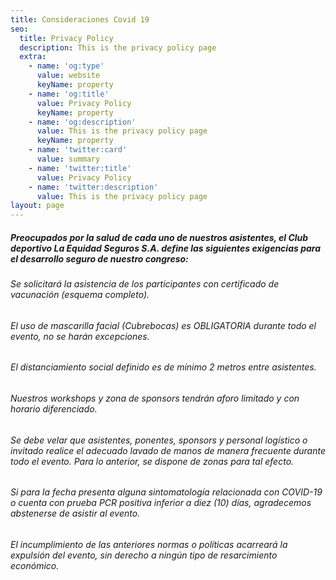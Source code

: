 ```yaml
---
title: Consideraciones Covid 19
seo:
  title: Privacy Policy
  description: This is the privacy policy page
  extra:
    - name: 'og:type'
      value: website
      keyName: property
    - name: 'og:title'
      value: Privacy Policy
      keyName: property
    - name: 'og:description'
      value: This is the privacy policy page
      keyName: property
    - name: 'twitter:card'
      value: summary
    - name: 'twitter:title'
      value: Privacy Policy
    - name: 'twitter:description'
      value: This is the privacy policy page
layout: page
---
```

##### Preocupados por la salud de cada uno de nuestros asistentes, el Club&#xA;deportivo La Equidad Seguros S.A. define las siguientes exigencias para el&#xA;desarrollo seguro de nuestro congreso: 

###### Se solicitará la asistencia de los participantes con certificado de vacunación (esquema completo).

###### El uso de mascarilla facial (Cubrebocas) es OBLIGATORIA durante todo el evento, no se harán excepciones.

###### El distanciamiento social definido es de mínimo 2 metros entre asistentes.

###### Nuestros workshops y zona de sponsors tendrán aforo limitado y con horario diferenciado.

###### Se debe velar que asistentes, ponentes, sponsors y personal logístico o invitado realice el adecuado lavado de manos de manera frecuente durante todo el evento. Para lo anterior, se dispone de zonas para tal efecto.

###### Si para la fecha presenta alguna sintomatología relacionada con COVID-19 o cuenta con prueba PCR positiva inferior a diez (10) días, agradecemos abstenerse de asistir al evento.

###### El incumplimiento de las anteriores normas o políticas acarreará la expulsión del evento, sin derecho a ningún tipo de resarcimiento económico.
